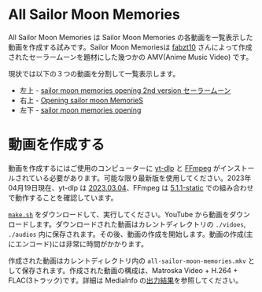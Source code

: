 <!-- Document: readme.md

	All Sailor Moon Memories のマニュアル

	Metadata:

		id - 4d5beda3-572f-471f-8c96-67e994c385b9
		author - <qq542vev at https://purl.org/meta/me/>
		version - 1.0.0
		date - 2023-04-09
		since - 2023-04-09
		copyright - Copyright (C) 2023-2023 qq542vev. Some rights reserved.
		license - <CC-BY at https://creativecommons.org/licenses/by/4.0/>
		package - all-sailor-moon-memories

	See Also:

		* <Project homepage at https://github.com/qq542vev/all-sailor-moon-memories>
		* <Bag report at https://github.com/qq542vev/all-sailor-moon-memories/issues>
-->

# All Sailor Moon Memories

All Sailor Moon Memories は Sailor Moon Memories の各動画を一覧表示した動画を作成する試みです。Sailor Moon Memoriesは [fabzt10](https://www.youtube.com/channel/UCi30Verb3Spu3oQiKnlmsqg) さんによって作成されたセーラームーンを題材にした幾つかの AMV(Anime Music Video) です。

現状では以下の３つの動画を分割して一覧表示します。

 * 左上 - [sailor moon memories opening 2nd version セーラームーン](https://www.youtube.com/watch?v=cBRYceV7b1Q)
 * 右上 - [Opening sailor moon MemorieS](https://www.youtube.com/watch?v=hj_xSv0F76Q)
 * 左下 - [sailor moon memories opening](https://www.youtube.com/watch?v=coShQEyM0ic)

# 動画を作成する

動画を作成するにはご使用のコンピューターに [yt-dlp](https://github.com/yt-dlp/yt-dlp) と [FFmpeg](https://ffmpeg.org/) がインストールされている必要があります。可能な限り最新版を使用してください。2023年04月19日現在、yt-dlp は [2023.03.04](https://github.com/yt-dlp/yt-dlp/releases/tag/2023.03.04)、FFmpeg は [5.1.1-static](https://ffmpeg.org/download.html) での組み合わせで動作することを確認しています。

[`make.sh`](make.sh) をダウンロードして、実行してください。YouTube から動画をダウンロードします。ダウンロードされた動画はカレントディレクトリの `./vidoes`, `./audios` 内に保存されます。その後、動画の作成を開始します。動画の作成(主にエンコード)には非常に時間がかかります。

作成された動画はカレントディレクトリ内の `all-sailor-moon-memories.mkv` として保存されます。作成された動画の構成は、Matroska Video + H.264 + FLAC(3トラック)です。詳細は MediaInfo の[出力結果](all-sailor-moon-memories.mkv.mediainfo.txt)を参照してください。
